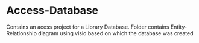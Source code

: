 # Access-Database
Contains an acess project for a Library Database. Folder contains Entity-Relationship diagram using visio based on which the database was created
